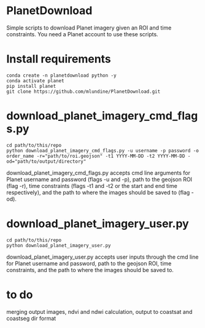 # PlanetDownload
Simple scripts to download Planet imagery given an ROI and time constraints. You need a Planet account to use these scripts. 

# Install requirements

	conda create -n planetdownload python -y
	conda activate planet
	pip install planet
	git clone https://github.com/mlundine/PlanetDownload.git

# download_planet_imagery_cmd_flags.py 

	cd path/to/this/repo
	python download_planet_imagery_cmd_flags.py -u username -p password -o order_name -r="path/to/roi.geojson" -t1 YYYY-MM-DD -t2 YYYY-MM-DD -od="path/to/output/directory"

download_planet_imagery_cmd_flags.py accepts cmd line arguments for Planet username and password (flags -u and -p), path to the geojson ROI (flag -r), time constraints (flags -t1 and -t2 or the start and end time respectively), and the path to where the images should be saved to (flag -od).

# download_planet_imagery_user.py

	cd path/to/this/repo
	python download_planet_imagery_user.py 

download_planet_imagery_user.py accepts user inputs through the cmd line for Planet username and password, path to the geojson ROI, time constraints, and the path to where the images should be saved to.

# to do
merging output images, ndvi and ndwi calculation, output to coastsat and coastseg dir format